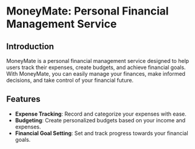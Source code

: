# **MoneyMate: Personal Financial Management Service**
## **Introduction**
MoneyMate is a personal financial management service designed to help users track their expenses, create budgets, and achieve financial goals. With MoneyMate, you can easily manage your finances, make informed decisions, and take control of your financial future.

## **Features**
- **Expense Tracking**: Record and categorize your expenses with ease.
- **Budgeting**: Create personalized budgets based on your income and expenses.
- **Financial Goal Setting**: Set and track progress towards your financial goals.
